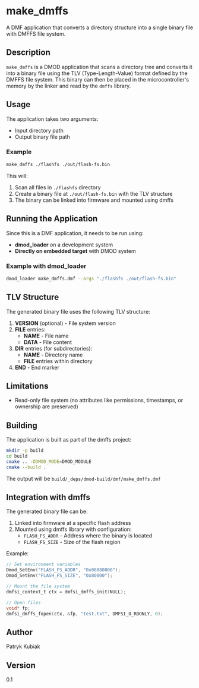 # make_dmffs

A DMF application that converts a directory structure into a single binary file with DMFFS file system.

## Description

`make_dmffs` is a DMOD application that scans a directory tree and converts it into a binary file using the TLV (Type-Length-Value) format defined by the DMFFS file system. This binary can then be placed in the microcontroller's memory by the linker and read by the `dmffs` library.

## Usage

The application takes two arguments:
- Input directory path
- Output binary file path

### Example

```bash
make_dmffs ./flashfs ./out/flash-fs.bin
```

This will:
1. Scan all files in `./flashfs` directory
2. Create a binary file at `./out/flash-fs.bin` with the TLV structure
3. The binary can be linked into firmware and mounted using dmffs

## Running the Application

Since this is a DMF application, it needs to be run using:
- **dmod_loader** on a development system
- **Directly on embedded target** with DMOD system

### Example with dmod_loader

```bash
dmod_loader make_dmffs.dmf --args "./flashfs ./out/flash-fs.bin"
```

## TLV Structure

The generated binary file uses the following TLV structure:

1. **VERSION** (optional) - File system version
2. **FILE** entries:
   - **NAME** - File name
   - **DATA** - File content
3. **DIR** entries (for subdirectories):
   - **NAME** - Directory name
   - **FILE** entries within directory
4. **END** - End marker

## Limitations

- Read-only file system (no attributes like permissions, timestamps, or ownership are preserved)

## Building

The application is built as part of the dmffs project:

```bash
mkdir -p build
cd build
cmake .. -DDMOD_MODE=DMOD_MODULE
cmake --build .
```

The output will be `build/_deps/dmod-build/dmf/make_dmffs.dmf`

## Integration with dmffs

The generated binary file can be:
1. Linked into firmware at a specific flash address
2. Mounted using dmffs library with configuration:
   - `FLASH_FS_ADDR` - Address where the binary is located
   - `FLASH_FS_SIZE` - Size of the flash region

Example:
```c
// Set environment variables
Dmod_SetEnv("FLASH_FS_ADDR", "0x08080000");
Dmod_SetEnv("FLASH_FS_SIZE", "0x80000");

// Mount the file system
dmfsi_context_t ctx = dmfsi_dmffs_init(NULL);

// Open files
void* fp;
dmfsi_dmffs_fopen(ctx, &fp, "test.txt", DMFSI_O_RDONLY, 0);
```

## Author

Patryk Kubiak

## Version

0.1

